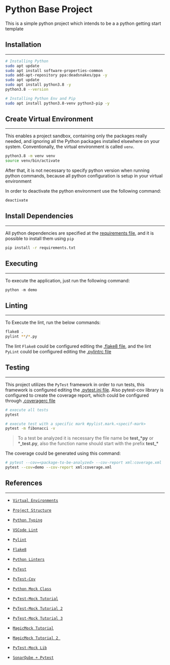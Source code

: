 # Python Base Project

This is a simple python project which intends to be a a python getting start template

## Installation
---

```bash
# Installing Python
sudo apt update
sudo apt install software-properties-common
sudo add-apt-repository ppa:deadsnakes/ppa -y
sudo apt update
sudo apt install python3.8 -y
python3.8 --version

# Installing Python Env and Pip
sudo apt install python3.8-venv python3-pip -y
```

## Create Virtual Environment
---

This enables a project sandbox, containing only the packages really needed, and ignoring all the Python packages installed elsewhere on your system. Conventionally, the virtual environment is called `venv`.

```bash
python3.8 -m venv venv
source venv/bin/activate
```

After that, it is not necessary to specify python version when running python commands, because all python configuration is setup in your virtual environment

In order to deactivate the python environment use the following command:

```bash
deactivate
```

## Install Dependencies
---

All python dependencies are specified at the [requirements file](./requirements.txt), and it is possible to install them using `pip`

```bash
pip install -r requirements.txt
```

## Executing
---
To execute the application, just run the following command:
```python
python -m demo
```

## Linting
---
To Execute the lint, run the below commands:
```bash
flake8 .
pylint **/*.py
```

The lint `Flake8` could be configured editing the [.flake8 file](./.flake8), and the lint `PyLint` could be configured editing the [.pylintrc file](./.pylintrc)

## Testing
---
This project utilizes the `PyTest` framework in order to run tests, this framework is configured editing the [.pytest.ini file](./pytest.ini). Also pytest-cov library is configured to create the coverage report, which could be configured through [.coveragerc file](./.coveragerc)


```bash
# execute all tests
pytest

# execute test with a specific mark #pylist.mark.<specif-mark>
pytest -m fibonacci -v
```

> To a test be analyzed it is necessary the file name be **test_\*py** or **\*_test.py**, also the function name should start with the prefix **test_\***

The coverage could be generated using this command:

```bash
# pytest --cov=<package-to-be-analyzed> --cov-report xml:coverage.xml
pytest --cov=demo --cov-report xml:coverage.xml
```


## References
---

- [`Virtual Environments`](https://dev.to/codemouse92/dead-simple-python-virtual-environments-and-pip-5b56)

- [`Project Structure`](https://dev.to/codemouse92/dead-simple-python-project-structure-and-imports-38c6)

- [`Python Typing`](https://www.pythonsheets.com/notes/python-typing.html)

- [`VSCode Lint`](https://code.visualstudio.com/docs/python/linting)

- [`Pylint`](https://pylint.org/)

- [`Flake8`](https://flake8.pycqa.org/en/latest/)

- [`Python Linters`](https://realpython.com/python-code-quality/)

- [`PyTest`](https://www.tutorialspoint.com/pytest/index.htm)

- [`PyTest-Cov`](https://pytest-cov.readthedocs.io/en/latest/)

- [`Python Mock Class`](https://docs.python.org/3/library/unittest.mock.html#the-mock-class)

- [`PyTest-Mock Tutorial`](https://changhsinlee.com/pytest-mock/)

- [`PyTest-Mock Tutorial 2`](https://myadventuresincoding.wordpress.com/2011/02/26/python-python-mock-cheat-sheet/)

- [`PyTest-Mock Tutorial 3`](https://www.fugue.co/blog/2016-02-11-python-mocking-101)

- [`MagicMock Tutorial`](https://aaronlelevier.github.io/python-unit-testing-with-magicmock/)

- [`MagicMock Tutorial 2 `](https://code.tutsplus.com/tutorials/introduction-to-mocking-in-python--cms-30370)

- [`PyTest-Mock Lib`](https://pypi.org/project/pytest-mock/)

- [`SonarQube + Pytest`](https://iandrewchan.github.io/python/ci/2019/05/31/sonarqube-with-pytest.html)
